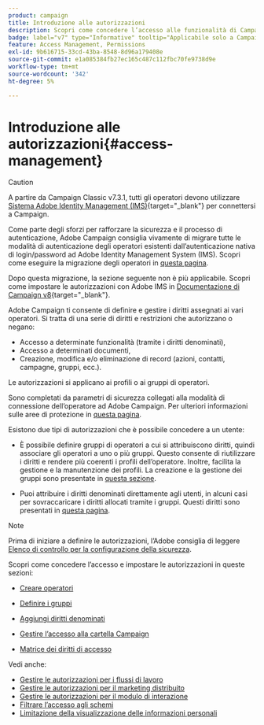 ```yaml
---
product: campaign
title: Introduzione alle autorizzazioni
description: Scopri come concedere l’accesso alle funzionalità di Campaign
badge: label="v7" type="Informative" tooltip="Applicabile solo a Campaign Classic v7"
feature: Access Management, Permissions
exl-id: 9b616715-33cd-43ba-8548-8d96a179408e
source-git-commit: e1a085384fb27ec165c487c112fbc70fe9738d9e
workflow-type: tm+mt
source-wordcount: '342'
ht-degree: 5%

---
```


# Introduzione alle autorizzazioni{#access-management}


>[!CAUTION]
>
>A partire da Campaign Classic v7.3.1, tutti gli operatori devono utilizzare [Sistema Adobe Identity Management (IMS)](https://helpx.adobe.com/it/enterprise/using/users.html){target="_blank"} per connettersi a Campaign.
>
>Come parte degli sforzi per rafforzare la sicurezza e il processo di autenticazione, Adobe Campaign consiglia vivamente di migrare tutte le modalità di autenticazione degli operatori esistenti dall’autenticazione nativa di login/password ad Adobe Identity Management System (IMS). Scopri come eseguire la migrazione degli operatori in [questa pagina](../../technotes/using/migrate-users-to-ims.md).
> 
>Dopo questa migrazione, la sezione seguente non è più applicabile.  Scopri come impostare le autorizzazioni con Adobe IMS in [Documentazione di Campaign v8](https://experienceleague.adobe.com/docs/campaign/campaign-v8/admin/permissions/gs-permissions.html?lang=it){target="_blank"}.


Adobe Campaign ti consente di definire e gestire i diritti assegnati ai vari operatori. Si tratta di una serie di diritti e restrizioni che autorizzano o negano:

* Accesso a determinate funzionalità (tramite i diritti denominati),
* Accesso a determinati documenti,
* Creazione, modifica e/o eliminazione di record (azioni, contatti, campagne, gruppi, ecc.).

Le autorizzazioni si applicano ai profili o ai gruppi di operatori.

Sono completati da parametri di sicurezza collegati alla modalità di connessione dell’operatore ad Adobe Campaign. Per ulteriori informazioni sulle aree di protezione in [questa pagina](../../installation/using/security-zones.md).

Esistono due tipi di autorizzazioni che è possibile concedere a un utente:

* È possibile definire gruppi di operatori a cui si attribuiscono diritti, quindi associare gli operatori a uno o più gruppi. Questo consente di riutilizzare i diritti e rendere più coerenti i profili dell’operatore. Inoltre, facilita la gestione e la manutenzione dei profili. La creazione e la gestione dei gruppi sono presentate in [questa sezione](access-management-groups.md).

* Puoi attribuire i diritti denominati direttamente agli utenti, in alcuni casi per sovraccaricare i diritti allocati tramite i gruppi. Questi diritti sono presentati in [questa pagina](access-management-named-rights.md).

>[!NOTE]
>
>Prima di iniziare a definire le autorizzazioni, l’Adobe consiglia di leggere [Elenco di controllo per la configurazione della sicurezza](https://helpx.adobe.com/it/campaign/kb/acc-security.html).

Scopri come concedere l’accesso e impostare le autorizzazioni in queste sezioni:

* [Creare operatori](access-management-operators.md)

* [Definire i gruppi](access-management-groups.md)

* [Aggiungi diritti denominati](access-management-named-rights.md)

* [Gestire l’accesso alla cartella Campaign](access-management-folders.md)

* [Matrice dei diritti di accesso](access-management-named-rights.md#access-rights-matrix)


Vedi anche:

* [Gestire le autorizzazioni per i flussi di lavoro](../../workflow/using/managing-rights.md)
* [Gestire le autorizzazioni per il marketing distribuito](../../distributed/using/about-distributed-marketing.md#operators-and-entities)
* [Gestire le autorizzazioni per il modulo di interazione](../../interaction/using/operator-profiles.md)
* [Filtrare l’accesso agli schemi](../../configuration/using/filtering-schemas.md)
* [Limitazione della visualizzazione delle informazioni personali](../../configuration/using/restricting-pii-view.md)
